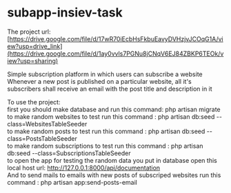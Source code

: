 # subapp-insiev-task
The project url: [https://drive.google.com/file/d/17wR70iEcbHsFkbuEavyDVHzjvJCOqG1A/view?usp=drive_link](https://drive.google.com/file/d/1ay0vvls7PGNu8jCNqV6EJ84ZBKP6TEOk/view?usp=sharing)

Simple subscription platform in which users can subscribe a website Whenever a new post is published on a particular website, all it's subscribers shall receive an email with the post title and description in it


To use the project:                                                                                                                                                                                                     
first you should make database and run this command: php artisan migrate                                                                                                                                                
to make random websites to test run this command : php artisan db:seed --class=WebsitesTableSeeder                                                                                                                      
to make random posts to test run this command : php artisan db:seed --class=PostsTableSeeder                                                                                                                            
to make random subscriptions to test run this command : php artisan db:seed --class=SubscriptionsTableSeeder                                                                                                            
to open the app for testing the random data you put in database open this local host url: http://127.0.0.1:8000/api/documentation                                                                                       
And to send mails to emails with new posts of subscriped websites run this command : php artisan app:send-posts-email
